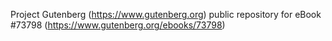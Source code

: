 Project Gutenberg (https://www.gutenberg.org) public repository for eBook #73798 (https://www.gutenberg.org/ebooks/73798)

